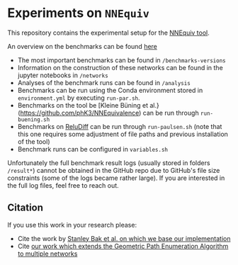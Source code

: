 # Experiments on `NNEquiv`
This repository contains the experimental setup for the [NNEquiv tool](https://github.com/samysweb/nnequiv).

An overview on the benchmarks can be found [here](/benchmarks.md)

- The most important benchmarks can be found in `/benchmarks-versions`
- Information on the construction of these networks can be found in the jupyter notebooks in `/networks`
- Analyses of the benchmark runs can be found in `/analysis`
- Benchmarks can be run using the Conda environment stored in `environment.yml` by executing `run-par.sh`.
- Benchmarks on the tool be [Kleine Büning et al.}(https://github.com/phK3/NNEquivalence) can be run through `run-buening.sh`
- Benchmarks on [ReluDiff](https://github.com/pauls658/ReluDiff-ICSE2020-Artifact) can be run through `run-paulsen.sh` (note that this one requires some adjustment of file paths and previous installation of the tool)
- Benchmark runs can be configured in `variables.sh`

Unfortunately the full benchmark result logs (usually stored in folders `/result*`) cannot be obtained in the GitHub repo due to GitHub's file size constraints (some of the logs became rather large).
If you are interested in the full log files, feel free to reach out.

## Citation
If you use this work in your research please:
- Cite the work by [Stanley Bak et al. on which we base our implementation](https://link.springer.com/chapter/10.1007/978-3-030-53288-8_4)
- Cite [our work which extends the Geometric Path Enumeration Algorithm to multiple networks](https://ieeexplore.ieee.org/document/9643328)